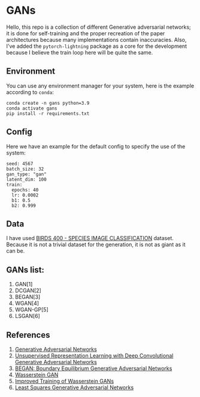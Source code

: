 # GANs
Hello, this repo is a collection of different Generative adversarial networks; it is done for self-training and the proper recreation of the paper architectures because many implementations contain inaccuracies. Also, I've added the `pytorch-lightning` package as a core for the development because I believe the train loop here will be quite the same.

## Environment
You can use any environment manager for your system, here is the example
according to `conda`:
```
conda create -n gans python=3.9
conda activate gans
pip install -r requirements.txt
```

## Config
Here we have an example for the default config to specify the use of the system:
```
seed: 4567
batch_size: 32
gan_type: "gan"
latent_dim: 100
train:
  epochs: 40
  lr: 0.0002
  b1: 0.5
  b2: 0.999
```

## Data
I have used [BIRDS 400 - SPECIES IMAGE CLASSIFICATION](https://www.kaggle.com/datasets/gpiosenka/100-bird-species) dataset. Because it is not a trivial dataset for the generation, it is not as giant as it can be.

## GANs list:
1. GAN[1]
2. DCGAN[2]
3. BEGAN[3]
4. WGAN[4]
5. WGAN-GP[5]
6. LSGAN[6]

## References
1. [Generative Adversarial Networks](https://arxiv.org/abs/1406.2661)
2. [Unsupervised Representation Learning with Deep Convolutional Generative Adversarial Networks](https://arxiv.org/abs/1511.06434)
3. [BEGAN: Boundary Equilibrium Generative Adversarial Networks](https://arxiv.org/abs/1703.10717)
4. [Wasserstein GAN](https://arxiv.org/abs/1701.07875)
5. [Improved Training of Wasserstein GANs](https://arxiv.org/pdf/1704.00028.pdf)
6. [Least Squares Generative Adversarial Networks](https://arxiv.org/abs/1611.04076)
